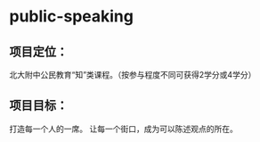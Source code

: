 # public-speaking

## 项目定位：
北大附中公民教育“知”类课程。（按参与程度不同可获得2学分或4学分）

## 项目目标：
打造每一个人的一席。
让每一个街口，成为可以陈述观点的所在。